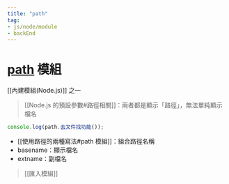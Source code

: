 ```yaml
---
title: "path"
tag: 
- js/node/module
- backEnd
---
```


# [path](https://nodejs.org/dist/latest-v16.x/docs/api/path.html) 模組
[[內建模組(Node.js)]] 之一

>[[Node.js 的預設參數#路徑相關]]：兩者都是顯示「路徑」，無法單純顯示檔名

```js
console.log(path.去文件找功能());
```
- [[使用路徑的兩種寫法#path 模組]]：組合路徑名稱
- basename：顯示檔名
- extname：副檔名

>[[匯入模組]]



